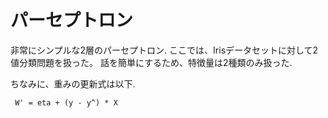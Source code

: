 # パーセプトロン
非常にシンプルな2層のパーセプトロン.
ここでは、Irisデータセットに対して2値分類問題を扱った。
話を簡単にするため、特徴量は2種類のみ扱った.

ちなみに、重みの更新式は以下.

```
 W' = eta + (y - y^) * X
```
